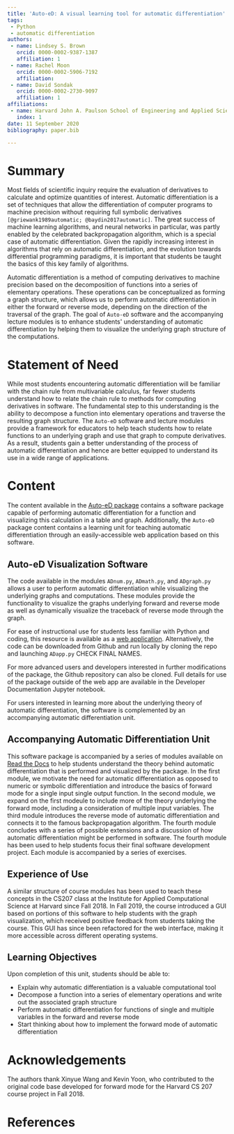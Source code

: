 ```yaml
---
title: 'Auto-eD: A visual learning tool for automatic differentiation'
tags:
 - Python
 - automatic differentiation
authors:
 - name: Lindsey S. Brown
   orcid: 0000-0002-9387-1387
   affiliation: 1
 - name: Rachel Moon
   orcid: 0000-0002-5906-7192
   affiliation:
 - name: David Sondak
   orcid: 0000-0002-2730-9097
   affiliation: 1
affiliations:
 - name: Harvard John A. Paulson School of Engineering and Applied Sciences
   index: 1
date: 11 September 2020
bibliography: paper.bib

---
```

# Summary
Most fields of scientific inquiry require the evaluation of derivatives to calculate and optimize quantities of interest.
Automatic differentiation is a set of techniques that allow the differentiation of computer programs to machine precision
without requiring full symbolic derivatives `[@griewank1989automatic; @baydin2017automatic]`. The great success of machine learning algorithms, and neural networks in
particular, was partly enabled by the celebrated backpropagation algorithm, which is a special case of automatic
differentiation. Given the rapidly increasing interest in algorithms that rely on automatic differentiation, and the
evolution towards differential programming paradigms, it is important that students be taught the basics of this key family
of algorithms.

<!--Recent research has shown the growing power of machine learning to analyze data, build models, and
predict outcomes, particularly through the use of neural networks.  Automatic differentiation is the basic concept underlying
the backpropagation algorithm, typically employed to fit these neural networks.  However, automatic differentiation is not
limited to this application but is a powerful computational tool for a range of applications, making it important for
students to understand the basics of automatic differentiation.-->

Automatic differentiation is a method of computing derivatives to machine precision based on the decomposition of functions
into a series of elementary operations. These operations can be conceptualized as forming a graph structure, which allows us
to perform automatic differentiation in either the forward or reverse mode, depending on the direction of the traversal of
the graph. The goal of `Auto-eD` software and the accompanying lecture modules is to enhance students' understanding of
automatic differentiation by helping them to visualize the underlying graph structure of the computations.

# Statement of Need
While most students encountering automatic differentiation will be familiar with the chain rule from multivariable calculus,
far fewer students understand how to relate the chain rule to methods for computing derivatives in software. The fundamental
step to this understanding is the ability to decompose a function into elementary operations and traverse the resulting graph
structure. The `Auto-eD` software and lecture modules provide a framework for educators to help teach students how to relate
functions to an underlying graph and use that graph to compute derivatives. As a result, students gain a better understanding
of the process of automatic differentiation and hence are better equipped to understand its use in a wide range of
applications.

# Content
The content available in the [Auto-eD package](https://github.com/lindseysbrown/Auto-eD) contains a software package capable
of performing automatic differentiation for a function and visualizing this calculation in a table and graph. Additionally,
the `Auto-eD` package content contains a learning unit for teaching automatic differentiation through an easily-accessible
web application based on this software.

## Auto-eD Visualization Software
The code available in the modules `ADnum.py`, `ADmath.py`, and `ADgraph.py` allows a user to perform automatic
differentiation while visualizing the underlying graphs and computations. These modules provide the functionality to
visualize the graphs underlying forward and reverse mode as well as dynamically visualize the traceback of reverse mode
through the graph. 

For ease of instructional use for students less familiar with Python and coding, this resource is available as a [web
application](https://autoed.herokuapp.com). Alternatively, the code can be downloaded from Github and run locally by cloning
the repo and launching `ADapp.py` CHECK FINAL NAMES.

For more advanced users and developers interested in further modifications of the package, the Github repository can also be
cloned. Full details for use of the package outside of the web app are available in the Developer Documentation Jupyter
notebook.

For users interested in learning more about the underlying theory of automatic differentiation, the software is complemented
by an accompanying automatic differentiation unit.

## Accompanying Automatic Differentiation Unit
This software package is accompanied by a series of modules available on [Read the
Docs](https://auto-ed.readthedocs.io/en/latest) to help students understand the theory behind automatic differentiation that
is performed and visualized by the package. In the first module, we motivate the need for automatic differentiation as
opposed to numeric or symbolic differentiation and introduce the basics of forward mode for a single input single output
function. In the second module, we expand on the first modeule to include more of the theory underlying the forward mode,
including a consideration of multiple input variables. The third module introduces the reverse mode of automatic
differentiation and connects it to the famous backpropagation algorithm. The fourth module concludes with a series of
possible extensions and a discussion of how automatic differentiation might be performed in software. The fourth module has
been used to help students focus their final software development project. Each module is accompanied by a series of
exercises.

## Experience of Use
A similar structure of course modules has been used to teach these concepts in the CS207 class at the Institute for Applied
Computational Science at Harvard since Fall 2018. In Fall 2019, the course introduced a GUI based on portions of this
software to help students with the graph visualization, which received positive feedback from students taking the course.
This GUI has since been refactored for the web interface, making it more accessible across different operating systems.

## Learning Objectives
Upon completion of this unit, students should be able to:
- Explain why automatic differentiation is a valuable computational tool
- Decompose a function into a series of elementary operations and write out the associated graph structure
- Perform automatic differentiation for functions of single and multiple variables in the forward and reverse mode
- Start thinking about how to implement the forward mode of automatic differentiation


# Acknowledgements
The authors thank Xinyue Wang and Kevin Yoon, who contributed to the original code base developed for forward mode for the
Harvard CS 207 course project in Fall 2018.

# References
